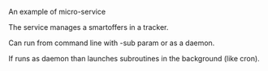 An example of micro-service

The service manages a smartoffers in a tracker.

Can run from command line with -sub param or as a daemon.

If runs as daemon than launches subroutines in the background (like cron).
